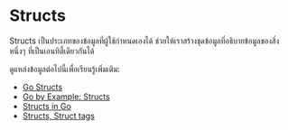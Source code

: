 # Structs

Structs เป็นประเภทของข้อมูลที่ผู้ใช้กำหนดเองได้ ช่วยให้เราสร้างชุดข้อมูลที่อธิบายข้อมูลของสิ่งหนึ่งๆ ที่เป็นเอนทิตี้เดียวกันได้

ดูแหล่งข้อมูลต่อไปนี้เพื่อเรียนรู้เพิ่มเติม:

- [Go Structs](https://go.dev/tour/moretypes/2)
- [Go by Example: Structs](https://gobyexample.com/structs)
- [Structs in Go](https://www.youtube.com/watch?v=NMTN543WVQY)
- [Structs, Struct tags](https://www.youtube.com/watch?v=0m6ifd9n_cy&list=ploilbko9rg3skrcj37kn5zj803hhiurk6&index=13)